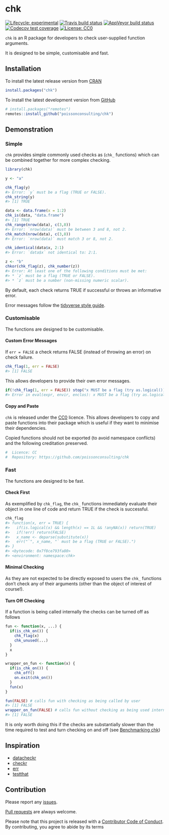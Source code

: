 
<!-- README.md is generated from README.Rmd. Please edit that file -->

# chk

<!-- badges: start -->

[![Lifecycle:
experimental](https://img.shields.io/badge/lifecycle-experimental-orange.svg)](https://www.tidyverse.org/lifecycle/#experimental)
[![Travis build
status](https://travis-ci.com/poissonconsulting/chk.svg?branch=master)](https://travis-ci.com/poissonconsulting/chk)
[![AppVeyor build
status](https://ci.appveyor.com/api/projects/status/github/poissonconsulting/chk?branch=master&svg=true)](https://ci.appveyor.com/project/poissonconsulting/chk)
[![Codecov test
coverage](https://codecov.io/gh/poissonconsulting/chk/branch/master/graph/badge.svg)](https://codecov.io/gh/poissonconsulting/chk?branch=master)
[![License:
CC0](https://img.shields.io/badge/License-CC0-blue.svg)](https://creativecommons.org/publicdomain/zero/1.0/)
<!-- badges: end -->

`chk` is an R package for developers to check user-supplied function
arguments.

It is designed to be simple, customisable and fast.

## Installation

To install the latest release version from
[CRAN](https://cran.r-project.org)

``` r
install.packages("chk")
```

To install the latest development version from
[GitHub](https://github.com/poissonconsulting/chk)

``` r
# install.packages("remotes")
remotes::install_github("poissonconsulting/chk")
```

## Demonstration

### Simple

`chk` provides simple commonly used checks as (`chk_` functions) which
can be combined together for more complex checking.

``` r
library(chk)

y <- "a"

chk_flag(y)
#> Error: `y` must be a flag (TRUE or FALSE).
chk_string(y)
#> [1] TRUE

data <- data.frame(x = 1:2)
chk_is(data, "data.frame")
#> [1] TRUE
chk_range(nrow(data), c(3,8))
#> Error: `nrow(data)` must be between 3 and 8, not 2.
chk_match(nrow(data), c(3,8))
#> Error: `nrow(data)` must match 3 or 8, not 2.

chk_identical(data$x, 2:1)
#> Error: `data$x` not identical to: 2:1.

z <- "b"
chkor(chk_flag(z), chk_number(z))
#> Error: At least one of the following conditions must be met:
#> * `z` must be a flag (TRUE or FALSE).
#> * `z` must be a number (non-missing numeric scalar).
```

By default, each check returns TRUE if successful or throws an
informative error.

Error messages follow the [tidyverse style
guide](https://style.tidyverse.org/error-messages.html).

### Customisable

The functions are designed to be customisable.

#### Custom Error Messages

If `err = FALSE` a check returns FALSE (instead of throwing an error) on
check failure.

``` r
chk_flag(1, err = FALSE)
#> [1] FALSE
```

This allows developers to provide their own error messages.

``` r
if(!chk_flag(1, err = FALSE)) stop("x MUST be a flag (try as.logical())")
#> Error in eval(expr, envir, enclos): x MUST be a flag (try as.logical())
```

#### Copy and Paste

`chk` is released under the
[CC0](https://creativecommons.org/publicdomain/zero/1.0/) licence. This
allows developers to copy and paste functions into their package which
is useful if they want to minimise their dependencies.

Copied functions should not be exported (to avoid namespace conflicts)
and the following creditation preserved.

``` r
#  Licence: CC
#  Repository: https://github.com/poissonconsulting/chk
```

### Fast

The functions are designed to be fast.

#### Check First

As exemplified by `chk_flag`, the `chk_` functions immediately evaluate
their object in one line of code and return TRUE if the check is
successful.

``` r
chk_flag
#> function(x, err = TRUE) {
#>   if(is.logical(x) && length(x) == 1L && !anyNA(x)) return(TRUE)
#>   if(!err) return(FALSE)
#>   x_name <- deparse(substitute(x))
#>   err("`", x_name, "` must be a flag (TRUE or FALSE).")
#> }
#> <bytecode: 0x7f8ce793fa80>
#> <environment: namespace:chk>
```

#### Minimal Checking

As they are not expected to be directly exposed to users the `chk_`
functions don’t check any of their arguments (other than the object of
interest of course\!).

#### Turn Off Checking

If a function is being called internally the checks can be turned off as
follows

``` r
fun <- function(x, ...) {
  if(is_chk_on()) {
    chk_flag(x)
    chk_unused(...)
  }
  x
}

wrapper_on_fun <- function(x) {
  if(is_chk_on()) {
    chk_off()
    on.exit(chk_on())
  }
  fun(x)
}

fun(FALSE) # calls fun with checking as being called by user
#> [1] FALSE
wrapper_on_fun(FALSE) # calls fun without checking as being used internally
#> [1] FALSE
```

It is only worth doing this if the checks are substantially slower than
the time required to test and turn checking on and off (see
[Benchmarking
chk](https://poissonconsulting.github.io/chk/articles/benchmarking-chk.html))

## Inspiration

  - [datacheckr](https://github.com/poissonconsulting/datacheckr/)
  - [checkr](https://github.com/poissonconsulting/checkr/)
  - [err](https://github.com/poissonconsulting/err/)
  - [testthat](https://github.com/r-lib/testthat/)

## Contribution

Please report any
[issues](https://github.com/poissonconsulting/chk/issues).

[Pull requests](https://github.com/poissonconsulting/chk/pulls) are
always welcome.

Please note that this project is released with a [Contributor Code of
Conduct](https://github.com/poissonconsulting/chk/blob/master/CODE_OF_CONDUCT.md).
By contributing, you agree to abide by its terms
